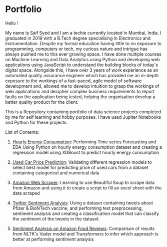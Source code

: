# Portfolio

Hello !

My name is Saif Syed and I am a techie currently located in Mumbai, India. I graduated in 2019 with a B.Tech degree specialising in Electronics and Instrumentation. Despite my formal education having little to no exposure to programming, computers or tech, my curious nature and intrigue has always pushed me to this ever growing space. I have done multiple courses on Machine Learning and Data Analytics using Python and developing web applications using JavaScript to understand the building blocks of today's digital space. Alongside this, I have over 3 years of work experience as an automated quality assurance engineer which has provided me an in-depth exposure to the workings of a fast-paced, agile model of software development and, allowed me to develop intuition to grasp the workings of web applications and decipher complex business requirements to report faults on the application being tested, helping the organisation develop a better quality product for the client. 

This is a Repository containing portfolio of data science projects completed by me for self learning and hobby purposes. I have used Jupiter Notebooks and Python for these projects.

List of Contents:

1. [Hourly Energy Consumption](https://github.com/saifs1315/Data-Science-Portfolio/blob/main/Hourly%20Energy%20Consumption/Time%20Series%20Forecasting%20using%20XGBoost.ipynb): Performing Time series Forecasting and EDA Using Python on hourly energy consumption dataset and creating a regression model using XGBoost to predict hourly energy consumption

2. [Used Car Price Prediction](https://github.com/saifs1315/Data-Science-Portfolio/blob/main/Used%20Car%20Prediction/Used%20Car%20Prediction.ipynb): Validating different regression models to select best model for predicting price of used cars from a dataset containing categorical and numerical data

3. [Amazon Web Scraper](https://github.com/saifs1315/Portfolio/blob/main/Amazon%20Web%20Scraping/Intro%20Amazon%20Web%20Scraper%20Project.ipynb): Learning to use Beautiful Soup to scrape data from Amazon and using it to create a script to fill an excel sheet with the data scraped

4. [Twitter Sentiment Analysis](https://github.com/saifs1315/Portfolio/blob/main/Twitter%20sentiment%20analysis/Vaccine%20Sentiment%20Analysis.ipynb): Using a dataset containing tweets about Pfizer & BioNTech vaccine, and performing text preprocessing, sentiment analysis and creating a classification model that can classify the sentiment of the tweets in the dataset.
5. [Sentiment Analysis on Amazon Food Reviews](https://github.com/saifs1315/Portfolio/blob/main/Amazon%20Food%20Reviews/Sentiment%20Analysis%20on%20Amazon%20Food%20Reviews.ipynb): Comparison of results from NLTK's Vader model and Transformers to infer which approach is better at performing sentiment analysis
